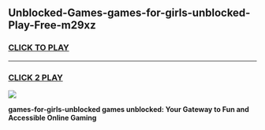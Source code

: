 
## Unblocked-Games-games-for-girls-unblocked-Play-Free-m29xz
<h3>
<a href="https://premium76.site?title=games-for-girls-unblocked&ref=20A">CLICK TO PLAY</a></h3>
<hr>

<h3>
<a href="https://premium76.site?title=games-for-girls-unblocked&ref=20A">CLICK 2 PLAY</a>
  
</h3>

<a href="https://premium76.site?title=games-for-girls-unblocked&ref=20A"><img src="https://clearcache.store/games.png"></a>


**games-for-girls-unblocked games unblocked: Your Gateway to Fun and Accessible Online Gaming**
